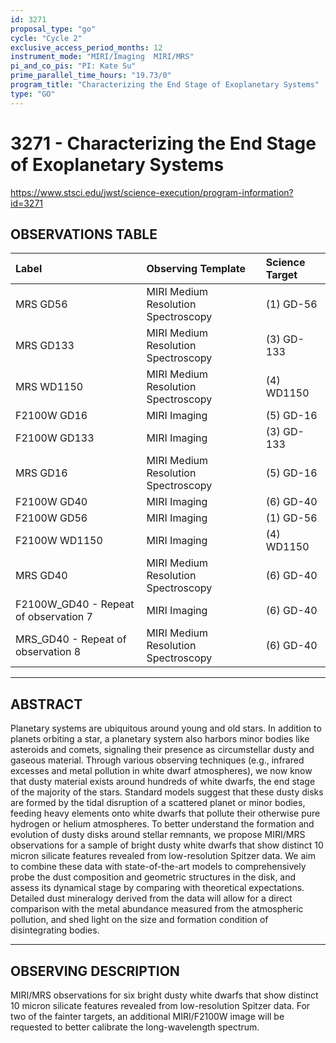 ```yaml
---
id: 3271
proposal_type: "go"
cycle: "Cycle 2"
exclusive_access_period_months: 12
instrument_mode: "MIRI/Imaging  MIRI/MRS"
pi_and_co_pis: "PI: Kate Su"
prime_parallel_time_hours: "19.73/0"
program_title: "Characterizing the End Stage of Exoplanetary Systems"
type: "GO"
---
```

# 3271 - Characterizing the End Stage of Exoplanetary Systems
https://www.stsci.edu/jwst/science-execution/program-information?id=3271
## OBSERVATIONS TABLE
| Label                                   | Observing Template                 | Science Target |
| :-------------------------------------- | :--------------------------------- | :------------- |
| MRS GD56                                | MIRI Medium Resolution Spectroscopy | (1) GD-56      |
| MRS GD133                               | MIRI Medium Resolution Spectroscopy | (3) GD-133     |
| MRS WD1150                              | MIRI Medium Resolution Spectroscopy | (4) WD1150     |
| F2100W GD16                             | MIRI Imaging                       | (5) GD-16      |
| F2100W GD133                            | MIRI Imaging                       | (3) GD-133     |
| MRS GD16                                | MIRI Medium Resolution Spectroscopy | (5) GD-16      |
| F2100W GD40                             | MIRI Imaging                       | (6) GD-40      |
| F2100W GD56                             | MIRI Imaging                       | (1) GD-56      |
| F2100W WD1150                           | MIRI Imaging                       | (4) WD1150     |
| MRS GD40                                | MIRI Medium Resolution Spectroscopy | (6) GD-40      |
| F2100W_GD40 - Repeat of observation 7   | MIRI Imaging                       | (6) GD-40      |
| MRS_GD40 - Repeat of observation 8      | MIRI Medium Resolution Spectroscopy | (6) GD-40      |

---

## ABSTRACT

Planetary systems are ubiquitous around young and old stars. In addition to planets orbiting a star, a planetary system also harbors minor bodies like asteroids and comets, signaling their presence as circumstellar dusty and gaseous material. Through various observing techniques (e.g., infrared excesses and metal pollution in white dwarf atmospheres), we now know that dusty material exists around hundreds of white dwarfs, the end stage of the majority of the stars. Standard models suggest that these dusty disks are formed by the tidal disruption of a scattered planet or minor bodies, feeding heavy elements onto white dwarfs that pollute their otherwise pure hydrogen or helium atmospheres. To better understand the formation and evolution of dusty disks around stellar remnants, we propose MIRI/MRS observations for a sample of bright dusty white dwarfs that show distinct 10 micron silicate features revealed from low-resolution Spitzer data. We aim to combine these data with state-of-the-art models to comprehensively probe the dust composition and geometric structures in the disk, and assess its dynamical stage by comparing with theoretical expectations. Detailed dust mineralogy derived from the data will allow for a direct comparison with the metal abundance measured from the atmospheric pollution, and shed light on the size and formation condition of disintegrating bodies.

---

## OBSERVING DESCRIPTION

MIRI/MRS observations for six bright dusty white dwarfs that show distinct 10 micron silicate features revealed from low-resolution Spitzer data. For two of the fainter targets, an additional MIRI/F2100W image will be requested to better calibrate the long-wavelength spectrum.
